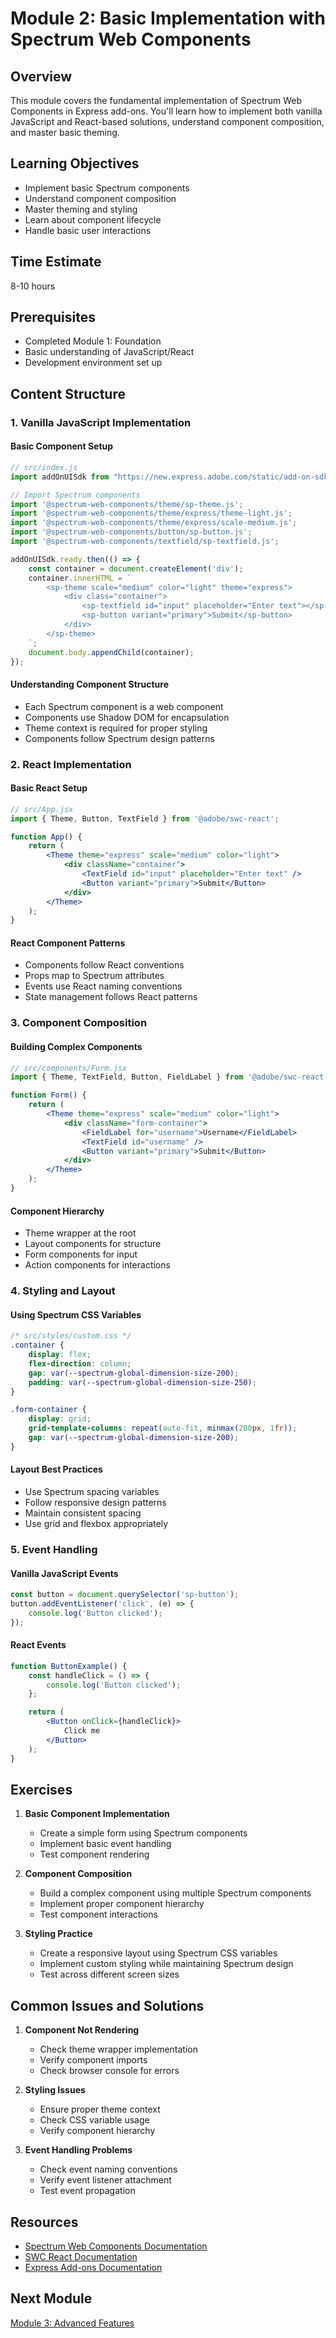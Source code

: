 # Module 2: Basic Implementation with Spectrum Web Components

## Overview
This module covers the fundamental implementation of Spectrum Web Components in Express add-ons. You'll learn how to implement both vanilla JavaScript and React-based solutions, understand component composition, and master basic theming.

## Learning Objectives
- Implement basic Spectrum components
- Understand component composition
- Master theming and styling
- Learn about component lifecycle
- Handle basic user interactions

## Time Estimate
8-10 hours

## Prerequisites
- Completed Module 1: Foundation
- Basic understanding of JavaScript/React
- Development environment set up

## Content Structure

### 1. Vanilla JavaScript Implementation

#### Basic Component Setup
```javascript
// src/index.js
import addOnUISdk from "https://new.express.adobe.com/static/add-on-sdk/sdk.js";

// Import Spectrum components
import '@spectrum-web-components/theme/sp-theme.js';
import '@spectrum-web-components/theme/express/theme-light.js';
import '@spectrum-web-components/theme/express/scale-medium.js';
import '@spectrum-web-components/button/sp-button.js';
import '@spectrum-web-components/textfield/sp-textfield.js';

addOnUISdk.ready.then(() => {
    const container = document.createElement('div');
    container.innerHTML = `
        <sp-theme scale="medium" color="light" theme="express">
            <div class="container">
                <sp-textfield id="input" placeholder="Enter text"></sp-textfield>
                <sp-button variant="primary">Submit</sp-button>
            </div>
        </sp-theme>
    `;
    document.body.appendChild(container);
});
```

#### Understanding Component Structure
- Each Spectrum component is a web component
- Components use Shadow DOM for encapsulation
- Theme context is required for proper styling
- Components follow Spectrum design patterns

### 2. React Implementation

#### Basic React Setup
```jsx
// src/App.jsx
import { Theme, Button, TextField } from '@adobe/swc-react';

function App() {
    return (
        <Theme theme="express" scale="medium" color="light">
            <div className="container">
                <TextField id="input" placeholder="Enter text" />
                <Button variant="primary">Submit</Button>
            </div>
        </Theme>
    );
}
```

#### React Component Patterns
- Components follow React conventions
- Props map to Spectrum attributes
- Events use React naming conventions
- State management follows React patterns

### 3. Component Composition

#### Building Complex Components
```jsx
// src/components/Form.jsx
import { Theme, TextField, Button, FieldLabel } from '@adobe/swc-react';

function Form() {
    return (
        <Theme theme="express" scale="medium" color="light">
            <div className="form-container">
                <FieldLabel for="username">Username</FieldLabel>
                <TextField id="username" />
                <Button variant="primary">Submit</Button>
            </div>
        </Theme>
    );
}
```

#### Component Hierarchy
- Theme wrapper at the root
- Layout components for structure
- Form components for input
- Action components for interactions

### 4. Styling and Layout

#### Using Spectrum CSS Variables
```css
/* src/styles/custom.css */
.container {
    display: flex;
    flex-direction: column;
    gap: var(--spectrum-global-dimension-size-200);
    padding: var(--spectrum-global-dimension-size-250);
}

.form-container {
    display: grid;
    grid-template-columns: repeat(auto-fit, minmax(200px, 1fr));
    gap: var(--spectrum-global-dimension-size-200);
}
```

#### Layout Best Practices
- Use Spectrum spacing variables
- Follow responsive design patterns
- Maintain consistent spacing
- Use grid and flexbox appropriately

### 5. Event Handling

#### Vanilla JavaScript Events
```javascript
const button = document.querySelector('sp-button');
button.addEventListener('click', (e) => {
    console.log('Button clicked');
});
```

#### React Events
```jsx
function ButtonExample() {
    const handleClick = () => {
        console.log('Button clicked');
    };

    return (
        <Button onClick={handleClick}>
            Click me
        </Button>
    );
}
```

## Exercises

1. **Basic Component Implementation**
   - Create a simple form using Spectrum components
   - Implement basic event handling
   - Test component rendering

2. **Component Composition**
   - Build a complex component using multiple Spectrum components
   - Implement proper component hierarchy
   - Test component interactions

3. **Styling Practice**
   - Create a responsive layout using Spectrum CSS variables
   - Implement custom styling while maintaining Spectrum design
   - Test across different screen sizes

## Common Issues and Solutions

1. **Component Not Rendering**
   - Check theme wrapper implementation
   - Verify component imports
   - Check browser console for errors

2. **Styling Issues**
   - Ensure proper theme context
   - Check CSS variable usage
   - Verify component hierarchy

3. **Event Handling Problems**
   - Check event naming conventions
   - Verify event listener attachment
   - Test event propagation

## Resources
- [Spectrum Web Components Documentation](https://opensource.adobe.com/spectrum-web-components/)
- [SWC React Documentation](https://opensource.adobe.com/spectrum-web-components/using-swc-react/)
- [Express Add-ons Documentation](https://developer.adobe.com/express/add-ons/docs/)

## Next Module
[Module 3: Advanced Features](./03-advanced-features/README.md) 